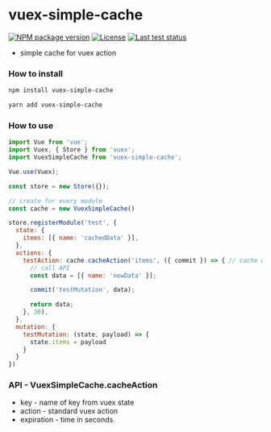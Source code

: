 # vuex-simple-cache

[![NPM package version][npm]](https://www.npmjs.com/package/@vencakrecl/vuex-simple-cache)
[![License][license]](https://github.com/VencaKrecl/vuex-simple-cache/blob/master/LICENSE)
[![Last test status][ci]](https://github.com/VencaKrecl/vuex-simple-cache/actions?query=workflow%3ACI)

* simple cache for vuex action

### How to install
```bash
npm install vuex-simple-cache
```
```bash
yarn add vuex-simple-cache
```

### How to use
```js
import Vue from 'vue';
import Vuex, { Store } from 'vuex';
import VuexSimpleCache from 'vuex-simple-cache';

Vue.use(Vuex);

const store = new Store({});

// create for every module
const cache = new VuexSimpleCache()

store.registerModule('test', {
  state: {
    items: [{ name: 'cachedData' }],
  },
  actions: {
    testAction: cache.cacheAction('items', ({ commit }) => { // cache data for 30 seconds
      // call API
      const data = [{ name: 'newData' }];

      commit('testMutation', data);

      return data;
    }, 30),
  },
  mutation: {
    testMutation: (state, payload) => {
      state.items = payload
    } 
  }
})
```

### API - VuexSimpleCache.cacheAction
* key - name of key from vuex state
* action - standard vuex action
* expiration - time in seconds 

[npm]: https://img.shields.io/npm/v/@vencakrecl/vuex-simple-cache.svg?style=flat-square
[license]: https://img.shields.io/npm/l/@vencakrecl/vuex-simple-cache.svg?style=flat-square
[ci]: https://img.shields.io/github/workflow/status/VencaKrecl/vuex-simple-cache/CI